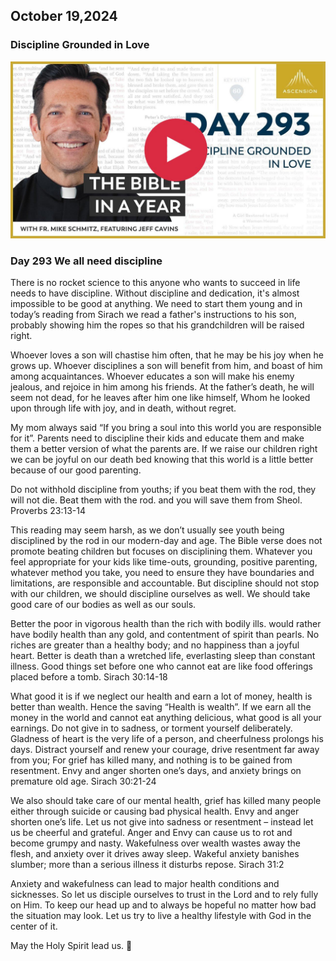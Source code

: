 ## October 19,2024

### Discipline Grounded in Love

[![Discipline Grounded in Love](https://raw.githubusercontent.com/linusjf/BIAY/main/October/jpgs/Day293.jpg)](https://youtu.be/0QwYbbTKmWs "Discipline Grounded in Love")

### Day 293 We all need discipline

There is no rocket science to this anyone who wants to succeed in life needs to have discipline. Without discipline and dedication, it's almost impossible to be good at anything. We need to start them young and in today’s reading from Sirach we read a father's instructions to his son, probably showing him the ropes so that his grandchildren will be raised right.

Whoever loves a son will chastise him often,
that he may be his joy when he grows up.
Whoever disciplines a son will benefit from him,
and boast of him among acquaintances.
Whoever educates a son will make his enemy jealous,
and rejoice in him among his friends.
At the father’s death, he will seem not dead,
for he leaves after him one like himself,
Whom he looked upon through life with joy,
and in death, without regret.

My mom always said “If you bring a soul into this world you are responsible for it”. Parents need to discipline their kids and educate them and make them a better version of what the parents are. If we raise our children right we can be joyful on our death bed knowing that this world is a little better because of our good parenting.

Do not withhold discipline from youths;
if you beat them with the rod, they will not die.
Beat them with the rod.
and you will save them from Sheol. Proverbs 23:13-14

This reading may seem harsh, as we don’t usually see youth being disciplined by the rod in our modern-day and age. The Bible verse does not promote beating children but focuses on disciplining them. Whatever you feel appropriate for your kids like time-outs, grounding, positive parenting, whatever method you take, you need to ensure they have boundaries and limitations, are responsible and accountable.
But discipline should not stop with our children, we should discipline ourselves as well. We should take good care of our bodies as well as our souls.

Better the poor in vigorous health
than the rich with bodily ills.
would rather have bodily health than any gold,
and contentment of spirit than pearls.
No riches are greater than a healthy body;
and no happiness than a joyful heart.
Better is death than a wretched life,
everlasting sleep than constant illness.
Good things set before one who cannot eat
are like food offerings placed before a tomb. Sirach 30:14-18

What good it is if we neglect our health and earn a lot of money, health is better than wealth. Hence the saving “Health is wealth”. If we earn all the money in the world and cannot eat anything delicious, what good is all your earnings.
Do not give in to sadness,
or torment yourself deliberately.
Gladness of heart is the very life of a person,
and cheerfulness prolongs his days.
Distract yourself and renew your courage,
drive resentment far away from you;
For grief has killed many,
and nothing is to be gained from resentment.
Envy and anger shorten one’s days,
and anxiety brings on premature old age. Sirach 30:21-24

We also should take care of our mental health, grief has killed many people either through suicide or causing bad physical health. Envy and anger shorten one’s life. Let us not give into sadness or resentment – instead let us be cheerful and grateful. Anger and Envy can cause us to rot and become grumpy and nasty.
Wakefulness over wealth wastes away the flesh,
and anxiety over it drives away sleep.
Wakeful anxiety banishes slumber;
more than a serious illness it disturbs repose. Sirach 31:2

Anxiety and wakefulness can lead to major health conditions and sicknesses. So let us disciple ourselves to trust in the Lord and to rely fully on Him. To keep our head up and to always be hopeful no matter how bad the situation may look.
Let us try to live a healthy lifestyle with God in the center of it.

May the Holy Spirit lead us. 🙏
